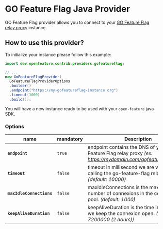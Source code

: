 # GO Feature Flag Java Provider

GO Feature Flag provider allows you to connect to your [GO Feature Flag relay proxy](https://gofeatureflag.org) instance.

## How to use this provider?

To initialize your instance please follow this example:

```java
import dev.openfeature.contrib.providers.gofeatureflag;

// ...
new GoFeatureFlagProvider(
  GoFeatureFlagProviderOptions
  .builder()
  .endpoint("https://my-gofeatureflag-instance.org")
  .timeout(1000)
  .build());
```

You will have a new instance ready to be used with your `open-feature` java SDK.

### Options

| name                     | mandatory | Description                                                                                                    |
|--------------------------|-----------|----------------------------------------------------------------------------------------------------------------|
| **`endpoint`**           | `true`    | endpoint contains the DNS of your GO Feature Flag relay proxy _(ex: https://mydomain.com/gofeatureflagproxy/)_ |
| **`timeout`**            | `false`   | timeout in millisecond we are waiting when calling the go-feature-flag relay proxy API. _(default: 10000)_     |
| **`maxIdleConnections`** | `false`   | maxIdleConnections is the maximum number of connexions in the connexion pool. _(default: 1000)_                |
| **`keepAliveDuration`**  | `false`   | keepAliveDuration is the time in millisecond we keep the connexion open. _(default: 7200000 (2 hours))_        |
